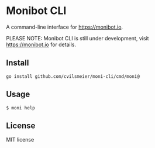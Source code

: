 # Monibot CLI

A command-line interface for <https://monibot.io>.

PLEASE NOTE: Monibot CLI is still under development, visit <https://monibot.io> for details.

## Install

    go install github.com/cvilsmeier/moni-cli/cmd/moni@

## Usage

    $ moni help

## License

MIT license